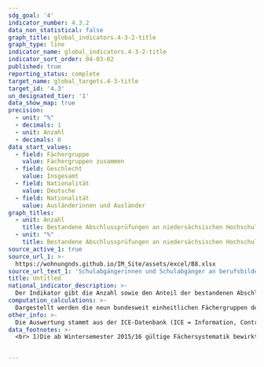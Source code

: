```yaml
---
sdg_goal: '4'
indicator_number: 4.3.2
data_non_statistical: false
graph_title: global_indicators.4-3-2-title
graph_type: line
indicator_name: global_indicators.4-3-2-title
indicator_sort_order: 04-03-02
published: true
reporting_status: complete
target_name: global_targets.4-3-title
target_id: '4.3'
un_designated_tier: '1'
data_show_map: true
precision:
  - unit: "%"
  - decimals: 1
  - unit: Anzahl
  - decimals: 0
data_start_values:
  - field: Fächergruppe
    value: Fächergruppen zusammen
  - field: Geschlecht
    value: Insgesamt
  - field: Nationalität
    value: Deutsche
  - field: Nationalität
    value: Ausländerinnen und Ausländer
graph_titles:
  - unit: Anzahl
    title: Bestandene Abschlussprüfungen an niedersächsischen Hochschulen nach Absolventinnen und Absolventen (in 1000)
  - unit: "%"
    title: Bestandene Abschlussprüfungen an niedersächsischen Hochschulen nach Absolventinnen und Absolventen (in Prozent)
source_active_1: true
source_url_1: >-
  https://wohnungnds.github.io/IM_Site/assets/excel/B8.xlsx
source_url_text_1: 'Schulabgängerinnen und Schulabgänger an berufsbildenden Schulen nach Schulart und Schulabschluss'
title: Untitled
national_indicator_description: >-
  Der Indikator gibt die Anzahl sowie den Anteil der bestandenen Abschlussprüfungen an niedersächsischen Hochschulen nach Fächergruppen für deutsche und ausländische Studierende wieder. Es erfolgt keine Unterscheidung nach dem Land des Erwerbs der Studienberechtigung (siehe hierfür Indikator B 11). Studierende sind in einem Fachstudium ordentlich immatrikulierte (eingeschriebene) Personen, die einen berufsqualifizierenden Hochschulabschluss anstreben (ohne Beurlaubte, Studienkollegiate und Gasthörerinnen und Gasthörer).
computation_calculations: >-
  Dargestellt werden die neun bundesweit einheitlichen Fächergruppen der Hochschulstatistik.
other_info: >-
  Die Auswertung stammt aus der ICE-Datenbank (ICE = Information, Controlling, Entscheidung) des Niedersächsischen Ministeriums für Wissenschaft und Kultur. Angaben für Niedersachsen sind verfügbar in der LSN-Online-Datenbank (Statistische Erhebung > 310 Hochschulstatistik) sowie bundesweit in der GENESIS Online Datenbank. Angaben zur Zuordnung der Studienfächer zu den dargestellten Fächergruppen stehen auf der Homepage des Landesamtes für Statistik Niedersachsen im Themenbereich Bildung und Kultur zur Verfügung.
data_footnotes: >-
  <br> 1)Die ab Wintersemester 2015/16 gültige Fächersystematik bewirkt eine teilweise Neuzuordnung von Studienbereichen zu Fächergruppen.<br> 2)Die Ergebnisse nach einzelnen Fächergruppen sind daher nur eingeschränkt mit den Vorjahren vergleichbar.


---
```

